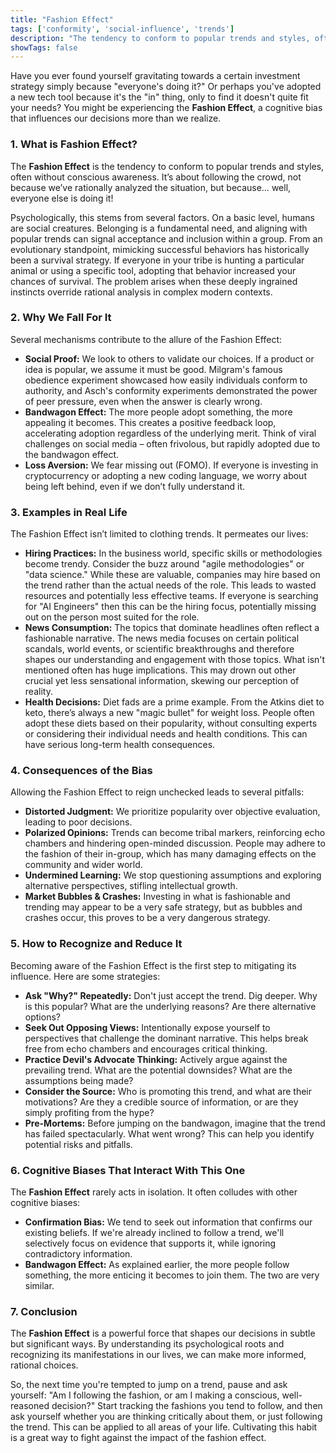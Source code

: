 ```yaml
---
title: "Fashion Effect"
tags: ['conformity', 'social-influence', 'trends']
description: "The tendency to conform to popular trends and styles, often without conscious awareness."
showTags: false
---
```



Have you ever found yourself gravitating towards a certain investment strategy simply because "everyone's doing it?" Or perhaps you've adopted a new tech tool because it's the "in" thing, only to find it doesn't quite fit your needs? You might be experiencing the **Fashion Effect**, a cognitive bias that influences our decisions more than we realize.

### 1. What is Fashion Effect?

The **Fashion Effect** is the tendency to conform to popular trends and styles, often without conscious awareness. It’s about following the crowd, not because we’ve rationally analyzed the situation, but because… well, everyone else is doing it!

Psychologically, this stems from several factors. On a basic level, humans are social creatures. Belonging is a fundamental need, and aligning with popular trends can signal acceptance and inclusion within a group. From an evolutionary standpoint, mimicking successful behaviors has historically been a survival strategy. If everyone in your tribe is hunting a particular animal or using a specific tool, adopting that behavior increased your chances of survival. The problem arises when these deeply ingrained instincts override rational analysis in complex modern contexts.

### 2. Why We Fall For It

Several mechanisms contribute to the allure of the Fashion Effect:

*   **Social Proof:** We look to others to validate our choices. If a product or idea is popular, we assume it must be good. Milgram's famous obedience experiment showcased how easily individuals conform to authority, and Asch's conformity experiments demonstrated the power of peer pressure, even when the answer is clearly wrong.
*   **Bandwagon Effect:** The more people adopt something, the more appealing it becomes. This creates a positive feedback loop, accelerating adoption regardless of the underlying merit. Think of viral challenges on social media – often frivolous, but rapidly adopted due to the bandwagon effect.
*   **Loss Aversion:** We fear missing out (FOMO). If everyone is investing in cryptocurrency or adopting a new coding language, we worry about being left behind, even if we don’t fully understand it.

### 3. Examples in Real Life

The Fashion Effect isn’t limited to clothing trends. It permeates our lives:

*   **Hiring Practices:** In the business world, specific skills or methodologies become trendy. Consider the buzz around "agile methodologies" or "data science." While these are valuable, companies may hire based on the trend rather than the actual needs of the role. This leads to wasted resources and potentially less effective teams. If everyone is searching for "AI Engineers" then this can be the hiring focus, potentially missing out on the person most suited for the role.
*   **News Consumption:** The topics that dominate headlines often reflect a fashionable narrative. The news media focuses on certain political scandals, world events, or scientific breakthroughs and therefore shapes our understanding and engagement with those topics. What isn't mentioned often has huge implications. This may drown out other crucial yet less sensational information, skewing our perception of reality.
*   **Health Decisions:** Diet fads are a prime example. From the Atkins diet to keto, there’s always a new "magic bullet" for weight loss. People often adopt these diets based on their popularity, without consulting experts or considering their individual needs and health conditions. This can have serious long-term health consequences.

### 4. Consequences of the Bias

Allowing the Fashion Effect to reign unchecked leads to several pitfalls:

*   **Distorted Judgment:** We prioritize popularity over objective evaluation, leading to poor decisions.
*   **Polarized Opinions:** Trends can become tribal markers, reinforcing echo chambers and hindering open-minded discussion. People may adhere to the fashion of their in-group, which has many damaging effects on the community and wider world.
*   **Undermined Learning:** We stop questioning assumptions and exploring alternative perspectives, stifling intellectual growth.
*   **Market Bubbles & Crashes:** Investing in what is fashionable and trending may appear to be a very safe strategy, but as bubbles and crashes occur, this proves to be a very dangerous strategy.

### 5. How to Recognize and Reduce It

Becoming aware of the Fashion Effect is the first step to mitigating its influence. Here are some strategies:

*   **Ask "Why?" Repeatedly:** Don't just accept the trend. Dig deeper. Why is this popular? What are the underlying reasons? Are there alternative options?
*   **Seek Out Opposing Views:** Intentionally expose yourself to perspectives that challenge the dominant narrative. This helps break free from echo chambers and encourages critical thinking.
*   **Practice Devil's Advocate Thinking:** Actively argue against the prevailing trend. What are the potential downsides? What are the assumptions being made?
*   **Consider the Source:** Who is promoting this trend, and what are their motivations? Are they a credible source of information, or are they simply profiting from the hype?
*   **Pre-Mortems:** Before jumping on the bandwagon, imagine that the trend has failed spectacularly. What went wrong? This can help you identify potential risks and pitfalls.

### 6. Cognitive Biases That Interact With This One

The **Fashion Effect** rarely acts in isolation. It often colludes with other cognitive biases:

*   **Confirmation Bias:** We tend to seek out information that confirms our existing beliefs. If we're already inclined to follow a trend, we'll selectively focus on evidence that supports it, while ignoring contradictory information.
*   **Bandwagon Effect:** As explained earlier, the more people follow something, the more enticing it becomes to join them. The two are very similar.

### 7. Conclusion

The **Fashion Effect** is a powerful force that shapes our decisions in subtle but significant ways. By understanding its psychological roots and recognizing its manifestations in our lives, we can make more informed, rational choices.

So, the next time you're tempted to jump on a trend, pause and ask yourself: "Am I following the fashion, or am I making a conscious, well-reasoned decision?" Start tracking the fashions you tend to follow, and then ask yourself whether you are thinking critically about them, or just following the trend. This can be applied to all areas of your life. Cultivating this habit is a great way to fight against the impact of the fashion effect.

